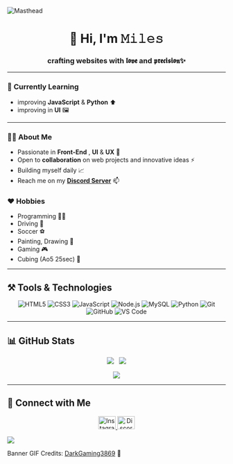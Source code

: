 ![Masthead](https://miro.medium.com/v2/resize:fit:1358/1*aniyNTcHORbvDiLGUzJSsQ.gif)

<div align="center">

  # 👋 Hi, I'm 𝙼𝚒𝚕𝚎𝚜  
  ### crafting websites with 𝖑𝖔𝖛𝖊 and 𝖕𝖗𝖊𝖈𝖎𝖘𝖎𝖔𝖓✨

</div>

---

### 🌱 **Currently Learning**
- improving **JavaScript** & **Python** ⬆️
- improving in **UI** 🖼️

---

### 👨‍💻 **About Me**
- Passionate in **Front-End** , **UI** & **UX** 🎨
- Open to **collaboration** on web projects and innovative ideas ⚡
- Building myself daily 📈
- Reach me on my **<a href="https://discord.gg/u5vYdrJFqc" target="blank">Discord Server</a>** 📫

### ❤️ **Hobbies**
- Programming 👨‍💻
- Driving 🚗
- Soccer ⚽
- Painting, Drawing 🎨
- Gaming 🎮
- Cubing (Ao5 25sec) 🌟
---

## ⚒️ **Tools & Technologies**

<p align="center">
  <!-- Front-End -->
  <img src="https://img.shields.io/badge/HTML5-%23E34F26.svg?style=for-the-badge&logo=html5&logoColor=white" alt="HTML5" />
  <img src="https://img.shields.io/badge/CSS3-%231572B6.svg?style=for-the-badge&logo=css3&logoColor=white" alt="CSS3" />
  <img src="https://img.shields.io/badge/JavaScript-%23323330.svg?style=for-the-badge&logo=javascript&logoColor=%23F7DF1E" alt="JavaScript" />
  
  <!-- Back-End & Databases -->
  <img src="https://img.shields.io/badge/Node.js-%2343853D.svg?style=for-the-badge&logo=node.js&logoColor=white" alt="Node.js" />
  <img src="https://img.shields.io/badge/MySQL-%2300f.svg?style=for-the-badge&logo=mysql&logoColor=white" alt="MySQL" />

  <!-- Programming Languages -->
  <img src="https://img.shields.io/badge/Python-%2314354C.svg?style=for-the-badge&logo=python&logoColor=white" alt="Python" />

  <!-- Other Tools -->
  <img src="https://img.shields.io/badge/Git-%23F05033.svg?style=for-the-badge&logo=git&logoColor=white" alt="Git" />
  <img src="https://img.shields.io/badge/GitHub-%23121011.svg?style=for-the-badge&logo=github&logoColor=white" alt="GitHub" />
  <img src="https://img.shields.io/badge/Visual_Studio_Code-%23007ACC.svg?style=for-the-badge&logo=visual-studio-code&logoColor=white" alt="VS Code" />
</p>

---

## 📊 **GitHub Stats**

<div align="center">

![](https://github-readme-stats.vercel.app/api?username=miles-spidee&theme=omni&hide_border=false&include_all_commits=true&count_private=true) &nbsp;
![](https://github-readme-streak-stats.herokuapp.com/?user=miles-spidee&theme=omni&hide_border=false)<br/>

![](https://github-readme-stats.vercel.app/api/top-langs/?username=miles-spidee&theme=omni&hide_border=false&include_all_commits=true&count_private=true&layout=compact)

</div>


---

## 💬 **Connect with Me**

<p align="center">
	  <a href="https://instagram.com/miles_spidee" target="_blank">
    <img src="https://raw.githubusercontent.com/rahuldkjain/github-profile-readme-generator/master/src/images/icons/Social/instagram.svg" alt="Instagram" height="30" width="40" />
  </a>
  <a href="https://discord.gg/ycx7QyWH" target="_blank">
    <img src="https://raw.githubusercontent.com/rahuldkjain/github-profile-readme-generator/master/src/images/icons/Social/discord.svg" alt="Discord" height="30" width="40" />
  </a>
</p>

![](https://visitcount.itsvg.in/api?id=miles-spidee&icon=8&color=5)

<p>Banner GIF Credits: <a href src="https://imgur.com/user/DarkGaming3869">DarkGaming3869</a> 🌟</p>
